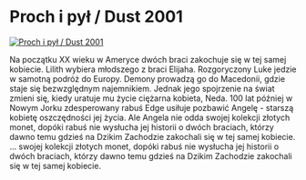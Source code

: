 Proch i pył / Dust 2001 
=============
[![Proch i pył / Dust 2001 ](http://vidos.pl/images/player.gif)](http://vidos.pl/proch-i-pyl-dust-2001)

 Na początku XX wieku w Ameryce dwóch braci zakochuje się w tej samej kobiecie. Lilith wybiera młodszego z braci Elijaha. Rozgoryczony Luke jedzie w samotną podróż do Europy. Demony prowadzą go do Macedonii, gdzie staje się bezwzględnym najemnikiem. Jednak jego spojrzenie na świat zmieni się, kiedy uratuje mu życie ciężarna kobieta, Neda. 100 lat później w Nowym Jorku zdesperowany rabuś Edge usiłuje pozbawić Angelę - starszą kobietę oszczędności jej życia. Ale Angela nie odda swojej kolekcji złotych monet, dopóki rabuś nie wysłucha jej historii o dwóch braciach, którzy dawno temu gdzieś na Dzikim Zachodzie zakochali się w tej samej kobiecie.   ... swojej kolekcji złotych monet, dopóki rabuś nie wysłucha jej historii o dwóch braciach, którzy dawno temu gdzieś na Dzikim Zachodzie zakochali się w tej samej kobiecie.
